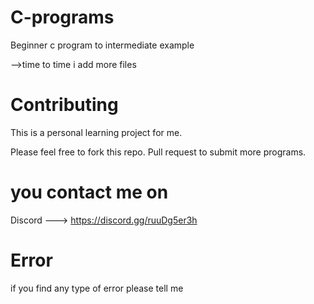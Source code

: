 # C-programs
Beginner c program to intermediate example

-->time to time i add more files


# Contributing
This is a personal learning project for me.

Please feel free to fork this repo. Pull request to submit more programs.


# you contact me on 
Discord ---> https://discord.gg/ruuDg5er3h

# Error

if you find any type of error please tell me
